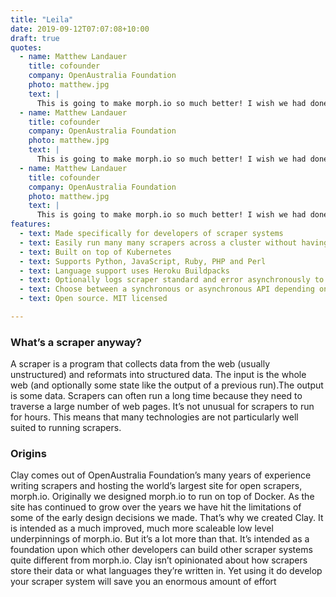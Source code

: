```yaml
---
title: "Leila"
date: 2019-09-12T07:07:08+10:00
draft: true
quotes:
  - name: Matthew Landauer
    title: cofounder
    company: OpenAustralia Foundation
    photo: matthew.jpg
    text: |
      This is going to make morph.io so much better! I wish we had done this *ages* ago.
  - name: Matthew Landauer
    title: cofounder
    company: OpenAustralia Foundation
    photo: matthew.jpg
    text: |
      This is going to make morph.io so much better! I wish we had done this *ages* ago.
  - name: Matthew Landauer
    title: cofounder
    company: OpenAustralia Foundation
    photo: matthew.jpg
    text: |
      This is going to make morph.io so much better! I wish we had done this *ages* ago.
features:
  - text: Made specifically for developers of scraper systems
  - text: Easily run many many scrapers across a cluster without having to worry about managing machines and how things are scheduled
  - text: Built on top of Kubernetes
  - text: Supports Python, JavaScript, Ruby, PHP and Perl
  - text: Language support uses Heroku Buildpacks
  - text: Optionally logs scraper standard and error asynchronously to an http endpoint of your choice
  - text: Choose between a synchronous or asynchronous API depending on your use case
  - text: Open source. MIT licensed

---
```

### What’s a scraper anyway?

A scraper is a program that collects data from the web (usually unstructured) and reformats into structured data. The input is the whole web (and optionally some state like the output of a previous run).The output is some data. Scrapers can often run a long time because they need to traverse a large number of web pages. It’s not unusual for scrapers to run for hours. This means that many technologies are not particularly well suited to running scrapers.

### Origins

Clay comes out of OpenAustralia Foundation’s many years of experience writing scrapers and hosting the world’s largest site for open scrapers, morph.io. Originally we designed morph.io to run on top of Docker. As the site has continued to grow over the years we have hit the limitations of some of the early design decisions we made. That’s why we created Clay. It is intended as a much improved, much more scaleable low level underpinnings of morph.io. But it’s a lot more than that. It’s intended as a foundation upon which other developers can build other scraper systems quite different from morph.io. Clay isn’t opinionated about how scrapers store their data or what languages they’re written in. Yet using it do develop your scraper system will save you an enormous amount of effort
